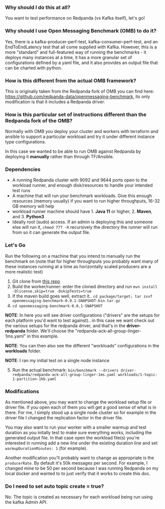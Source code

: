 ### Why should I do this at all?
You want to test performance on Redpanda (vs Kafka itself), let's go! 

### Why should I use Open Messaging Benchmark (OMB) to do it?
Yes, there is a kafka-producer-perf-test, kafka-consumer-perf-test, and an EndToEndLatency test that all come supplied with Kafka. 
However, this is a more "standard" and full-featured way of running the benchmarks - it deploys many instances at a time, it has a more granular set of configurations defined by a yaml file, and it also provides an output file that can be charted with python.

### How is this different from the actual OMB framework?
This is originally taken from the Redpanda fork of OMB you can find here: https://github.com/redpanda-data/openmessaging-benchmark, 
its only modification is that it includes a Redpanda driver.

### How is this particular set of instructions different than the Redpanda fork of the OMB?
Normally with OMB you deploy your cluster and workers with terraform and ansible to support a particular workload and try it under different instance type configurations. 

In this case we wanted to be able to run OMB against Redpanda by deploying it **manually** rather than through TF/Ansible.

### Dependencies
- A running Redpanda cluster with 9092 and 9644 ports open to the workload runner, and enough disk/resources to handle your intended test runs
- A machine that will run your benchmark workloads. Give this enough resources (memory usually) if you want to run higher throughputs, 16-32 GB memory will help
- workload runner machine should have 1. **Java 11** or higher, 2. **Maven**, and 3. **Python3**
- Ideally root (sudo) access. If an admin is deploying this and someone else will run it, `chmod 777 -R` recursively the directory the runner will run from so it can generate the output file.

### Let's Go

Run the following on a machine that you intend to manually run the benchmark on (note that for higher throughputs you probably want many of these instances running at a time as horizontally scaled producers are a more realistic test) 

1. Git clone from <a href="from https://github.com/redpanda-data/openmessaging-benchmark">this repo</a>
2. Build the worker/runner: enter the cloned directory and run `mvn install -Dlicense.skip=true -DskipTests=true`
3. If the maven build goes well, extract it.. `cd package/target; tar zxvf openmessaging-benchmark-0.0.1-SNAPSHOT-bin.tar.gz`
4. `cd openmessaging-benchmark-0.0.1-SNAPSHOT`


**NOTE**: In here you will see driver configurations ("drivers" are the setups for each platform you'd want to test against).. in this case we want check out the various setups for the redpanda driver, and that's in the **driver-redpanda** folder. We'll choose the "redpanda-ack-all-group-linger-1ms.yaml" in this example.

**NOTE**: You can then also see the different "workloads" configurations in the **workloads** folder.

**NOTE**: I ran my initial test on a single node instance 

5. Run the actual benchmark:
`bin/benchmark --drivers driver-redpanda/redpanda-ack-all-group-linger-1ms.yaml workloads/1-topic-1-partition-1kb.yaml`

### Modifications
As mentioned above, you may want to change the workload setup file or driver file. If you open each of them you will get a good sense of what is in there. For me, I simply stood up a single node cluster so for example in the driver file I changed the replication factor in the driver file.

You may also want to run your worker with a smaller warmup and test duration as you initally test to make sure everything works, including the generated output file. In that case open the workload file(s) you're interested in running add a new line under the existing duration line and set `warmupDurationMinutes: 1` (for example).

Another modification you'll probably want to change as appropriate is the `producerRate`. By default it's 50k messages per second. For example, I changed mine to be 50 per second because I was running Redpanda on my local docker and wanted to to just verify that it works to create this doc. 

### Do I need to set auto topic create = true?
No. The topic is created as necessary for each workload being run using the kafka Admin API.
